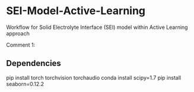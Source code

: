 # SEI-Model-Active-Learning
Workflow for Solid Electrolyte Interface (SEI) model within Active Learning approach

Comment 1:

## Dependencies

pip install torch torchvision torchaudio
conda install scipy=1.7
pip install seaborn=0.12.2
